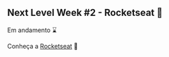 ## Next Level Week #2 - Rocketseat :rocket:

Em andamento ⌛

Conheça a <a href="https://rocketseat.com.br/">Rocketseat</a> 💜
